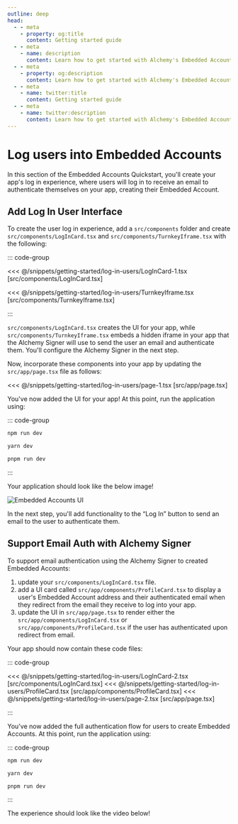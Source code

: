 ```yaml
---
outline: deep
head:
  - - meta
    - property: og:title
      content: Getting started guide
  - - meta
    - name: description
      content: Learn how to get started with Alchemy's Embedded Accounts using Account Kit and the Alchemy Signer, Modular Account, Rundler and Gas Manager.
  - - meta
    - property: og:description
      content: Learn how to get started with Alchemy's Embedded Accounts using Account Kit and the Alchemy Signer, Modular Account, Rundler and Gas Manager.
  - - meta
    - name: twitter:title
      content: Getting started guide
  - - meta
    - name: twitter:description
      content: Learn how to get started with Alchemy's Embedded Accounts using Account Kit and the Alchemy Signer, Modular Account, Rundler and Gas Manager.
---
```


# Log users into Embedded Accounts

In this section of the Embedded Accounts Quickstart, you'll create your app's log in experience, where users will log in to receive an email to authenticate themselves on your app, creating their Embedded Account.

## Add Log In User Interface

To create the user log in experience, add a `src/components` folder and create `src/components/LogInCard.tsx` and `src/components/TurnkeyIframe.tsx` with the following:

::: code-group

<<< @/snippets/getting-started/log-in-users/LogInCard-1.tsx [src/components/LogInCard.tsx]

<<< @/snippets/getting-started/log-in-users/TurnkeyIframe.tsx [src/components/TurnkeyIframe.tsx]

:::

`src/components/LogInCard.tsx` creates the UI for your app, while `src/components/TurnkeyIframe.tsx` embeds a hidden iframe in your app that the Alchemy Signer will use to send the user an email and authenticate them. You'll configure the Alchemy Signer in the next step.

Now, incorporate these components into your app by updating the `src/app/page.tsx` file as follows:

<<< @/snippets/getting-started/log-in-users/page-1.tsx [src/app/page.tsx]

You've now added the UI for your app! At this point, run the application using:

::: code-group

```bash [npm]
npm run dev
```

```bash [yarn]
yarn dev
```

```bash [pnpm]
pnpm run dev
```

:::

Your application should look like the below image!

<img src="/images/getting-started/embedded-accounts-ui.png" alt="Embedded Accounts UI" />

In the next step, you'll add functionality to the “Log In” button to send an email to the user to authenticate them.

## Support Email Auth with Alchemy Signer

To support email authentication using the Alchemy Signer to created Embedded Accounts:

1. update your `src/components/LogInCard.tsx` file.
2. add a UI card called `src/app/components/ProfileCard.tsx` to display a user's Embedded Account address and their authenticated email when they redirect from the email they receive to log into your app.
3. update the UI in `src/app/page.tsx` to render either the `src/app/components/LogInCard.tsx` or `src/app/components/ProfileCard.tsx` if the user has authenticated upon redirect from email.

Your app should now contain these code files:

::: code-group

<<< @/snippets/getting-started/log-in-users/LogInCard-2.tsx [src/components/LogInCard.tsx]
<<< @/snippets/getting-started/log-in-users/ProfileCard.tsx [src/app/components/ProfileCard.tsx]
<<< @/snippets/getting-started/log-in-users/page-2.tsx [src/app/page.tsx]

:::

You've now added the full authentication flow for users to create Embedded Accounts. At this point, run the application using:

::: code-group

```bash [npm]
npm run dev
```

```bash [yarn]
yarn dev
```

```bash [pnpm]
pnpm run dev
```

:::

The experience should look like the video below!

<VideoEmbed src="/videos/embedded-accounts-auth.mp4" />
